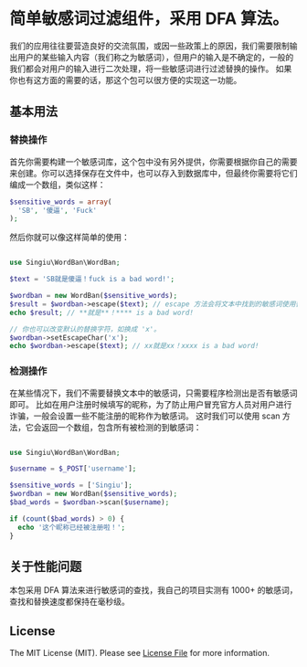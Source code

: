 
# 简单敏感词过滤组件，采用 DFA 算法。

我们的应用往往要营造良好的交流氛围，或因一些政策上的原因，我们需要限制输出用户的某些输入内容（我们称之为敏感词），但用户的输入是不确定的，一般的我们都会对用户的输入进行二次处理，将一些敏感词进行过滤替换的操作。
如果你也有这方面的需要的话，那这个包可以很方便的实现这一功能。

## 基本用法

### 替换操作

首先你需要构建一个敏感词库，这个包中没有另外提供，你需要根据你自己的需要来创建。你可以选择保存在文件中，也可以存入到数据库中，但最终你需要将它们编成一个数组，类似这样：

```php
$sensitive_words = array(
  'SB', '傻逼', 'Fuck'
);
```

然后你就可以像这样简单的使用：

```php

use Singiu\WordBan\WordBan;

$text = 'SB就是傻逼！fuck is a bad word!';

$wordban = new WordBan($sensitive_words);
$result = $wordban->escape($text); // escape 方法会将文本中找到的敏感词使用替代词（默认是*）替换掉。
echo $result; // **就是**！**** is a bad word!

// 你也可以改变默认的替换字符，如换成 'x'。
$wordban->setEscapeChar('x');
echo $wordban->escape($text); // xx就是xx！xxxx is a bad word!

```

### 检测操作

在某些情况下，我们不需要替换文本中的敏感词，只需要程序检测出是否有敏感词即可。
比如在用户注册时候填写的昵称，为了防止用户冒充官方人员对用户进行诈骗，一般会设置一些不能注册的昵称作为敏感词。
这时我们可以使用 scan 方法，它会返回一个数组，包含所有被检测的到敏感词：

```php

use Singiu\WordBan\WordBan;

$username = $_POST['username'];

$sensitive_words = ['Singiu'];
$wordban = new WordBan($sensitive_words);
$bad_words = $wordban->scan($username);

if (count($bad_words) > 0) {
  echo '这个昵称已经被注册啦！';
}

```

## 关于性能问题

本包采用 DFA 算法来进行敏感词的查找，我自己的项目实测有 1000+ 的敏感词，查找和替换速度都保持在毫秒级。

## License

The MIT License (MIT). Please see [License File](LICENSE) for more information.